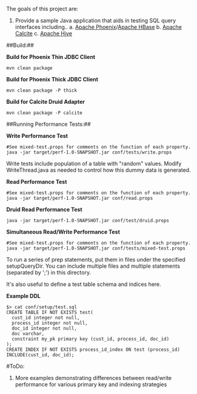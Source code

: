 The goals of this project are:

1. Provide a sample Java application that aids in testing SQL query interfaces including..
  a. [Apache Phoenix](http://phoenix.apache.org/)/[Apache HBase](http://hbase.apache.org/)
  b. [Apache Calcite](https://calcite.apache.org/)
  c. [Apache Hive](http://hive.apache.org/)

##Build:##

**Build for Phoenix Thin JDBC Client**
```
mvn clean package
```

**Build for Phoenix Thick JDBC Client**
```
mvn clean package -P thick
```

**Build for Calcite Druid Adapter**
```
mvn clean package -P calcite
```

##Running Performance Tests:##

**Write Performance Test**
```
#See mixed-test.props for comments on the function of each property.
java -jar target/perf-1.0-SNAPSHOT.jar conf/tests/write.props
```

Write tests include population of a table with "random" values. Modify WriteThread.java as needed to control how this dummy data is generated.

**Read Performance Test**
```
#See mixed-test.props for comments on the function of each property.
java -jar target/perf-1.0-SNAPSHOT.jar conf/read.props
```

**Druid Read Performance Test**
```
java -jar target/perf-1.0-SNAPSHOT.jar conf/test/druid.props
```

**Simultaneous Read/Write Performance Test**
```
#See mixed-test.props for comments on the function of each property.
java -jar target/perf-1.0-SNAPSHOT.jar conf/tests/mixed-test.props
```

To run a series of prep statements, put them in files under the specified setupQueryDir. You can include multiple files and multiple statements (separated by ';') in this directory.

It's also useful to define a test table schema and indices here.

**Example DDL**
```
$> cat conf/setup/test.sql
CREATE TABLE IF NOT EXISTS test(
  cust_id integer not null,
  process_id integer not null,
  doc_id integer not null,
  doc varchar,
  constraint my_pk primary key (cust_id, process_id, doc_id)
);
CREATE INDEX IF NOT EXISTS process_id_index ON test (process_id) INCLUDE(cust_id, doc_id);
```

#ToDo:
1. More examples demonstrating differences between read/write performance for various primary key and indexing strategies
